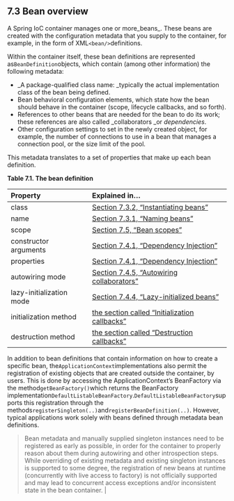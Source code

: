 ## 7.3 Bean overview

A Spring IoC container manages one or more_beans_. These beans are created with the configuration metadata that you supply to the container, for example, in the form of XML`<bean/>`definitions.

Within the container itself, these bean definitions are represented as`BeanDefinition`objects, which contain \(among other information\) the following metadata:

* _A package-qualified class name: _typically the actual implementation class of the bean being defined.
* Bean behavioral configuration elements, which state how the bean should behave in the container \(scope, lifecycle callbacks, and so forth\).
* References to other beans that are needed for the bean to do its work; these references are also called _collaborators _or _dependencies_.
* Other configuration settings to set in the newly created object, for example, the number of connections to use in a bean that manages a connection pool, or the size limit of the pool.

This metadata translates to a set of properties that make up each bean definition.

**Table 7.1. The bean definition**

| Property | Explained in…​ |
| :--- | :--- |
| class | [Section 7.3.2, “Instantiating beans”](https://docs.spring.io/spring/docs/current/spring-framework-reference/htmlsingle/#beans-factory-class) |
| name | [Section 7.3.1, “Naming beans”](https://docs.spring.io/spring/docs/current/spring-framework-reference/htmlsingle/#beans-beanname) |
| scope | [Section 7.5, “Bean scopes”](https://docs.spring.io/spring/docs/current/spring-framework-reference/htmlsingle/#beans-factory-scopes) |
| constructor arguments | [Section 7.4.1, “Dependency Injection”](https://docs.spring.io/spring/docs/current/spring-framework-reference/htmlsingle/#beans-factory-collaborators) |
| properties | [Section 7.4.1, “Dependency Injection”](https://docs.spring.io/spring/docs/current/spring-framework-reference/htmlsingle/#beans-factory-collaborators) |
| autowiring mode | [Section 7.4.5, “Autowiring collaborators”](https://docs.spring.io/spring/docs/current/spring-framework-reference/htmlsingle/#beans-factory-autowire) |
| lazy-initialization mode | [Section 7.4.4, “Lazy-initialized beans”](https://docs.spring.io/spring/docs/current/spring-framework-reference/htmlsingle/#beans-factory-lazy-init) |
| initialization method | [the section called “Initialization callbacks”](https://docs.spring.io/spring/docs/current/spring-framework-reference/htmlsingle/#beans-factory-lifecycle-initializingbean) |
| destruction method | [the section called “Destruction callbacks”](https://docs.spring.io/spring/docs/current/spring-framework-reference/htmlsingle/#beans-factory-lifecycle-disposablebean) |

  


In addition to bean definitions that contain information on how to create a specific bean, the`ApplicationContext`implementations also permit the registration of existing objects that are created outside the container, by users. This is done by accessing the ApplicationContext’s BeanFactory via the method`getBeanFactory()`which returns the BeanFactory implementation`DefaultListableBeanFactory`.`DefaultListableBeanFactory`supports this registration through the methods`registerSingleton(..)`and`registerBeanDefinition(..)`. However, typical applications work solely with beans defined through metadata bean definitions.


> Bean metadata and manually supplied singleton instances need to be registered as early as possible, in order for the container to properly reason about them during autowiring and other introspection steps. While overriding of existing metadata and existing singleton instances is supported to some degree, the registration of new beans at runtime \(concurrently with live access to factory\) is not officially supported and may lead to concurrent access exceptions and/or inconsistent state in the bean container. |



